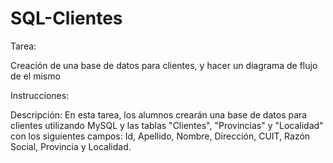 # SQL-Clientes
Tarea: 

Creación de una base de datos para clientes, y hacer un diagrama de flujo de el mismo

Instrucciones:

Descripción: En esta tarea, los alumnos crearán una base de datos para clientes utilizando MySQL y las tablas "Clientes", "Provincias" y "Localidad" con los siguientes campos: Id, Apellido, Nombre, Dirección, CUIT, Razón Social, Provincia y Localidad.